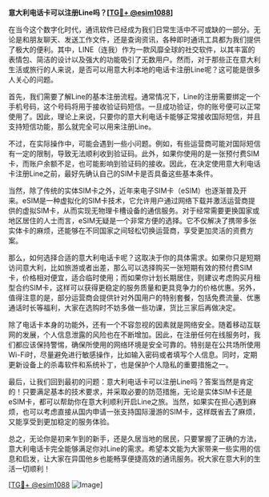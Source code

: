 **意大利电话卡可以注册Line吗？[[TG💪+ @esim1088](https://t.me/s/esim1088)]**

在当今这个数字化时代，通讯软件已经成为我们日常生活中不可或缺的一部分。无论是和朋友聊天、发送工作文件，还是查询资讯，各种即时通讯工具都为我们提供了极大的便利。其中，LINE（连我）作为一款风靡全球的社交软件，以其丰富的表情包、简洁的设计以及强大的功能吸引了无数用户。然而，对于那些正在意大利生活或旅行的人来说，是否可以用意大利本地的电话卡注册Line呢？这可能是很多人关心的问题。

首先，我们需要了解Line的基本注册流程。通常情况下，Line的注册需要绑定一个手机号码，这个号码将用于接收验证码短信。一旦成功验证，你的账号便可以正常使用了。因此，理论上来说，只要你的意大利电话卡能够正常接收国际短信，并且支持短信功能，那么就完全可以用来注册Line。

不过，在实际操作中，可能会遇到一些小问题。例如，有些运营商可能对国际短信有一定的限制，导致无法顺利收到验证码。此外，如果你使用的是一张预付费SIM卡，而账户余额不足，也可能影响到验证码的接收。因此，在决定使用意大利电话卡注册Line之前，最好先确认自己的SIM卡是否具备这些基本条件。

当然，除了传统的实体SIM卡之外，近年来电子SIM卡（eSIM）也逐渐普及开来。eSIM是一种虚拟化的SIM卡技术，它允许用户通过网络下载并激活运营商提供的虚拟SIM卡，从而实现无物理卡槽设备的通信服务。对于经常需要更换国家或地区居住的人士而言，eSIM无疑是一个非常方便的选择。它不仅解决了携带多张实体卡的麻烦，还能够在不同国家之间轻松切换运营商，享受更加灵活的资费方案。

那么，如何选择合适的意大利电话卡呢？这取决于你的具体需求。如果你只是短期访问意大利，比如旅游或者出差，那么可以选择购买一张短期有效的预付费SIM卡，价格相对便宜，适合临时使用；而如果你计划长期居住，则建议考虑购买月租型合约SIM卡，这样可以获得更稳定的服务质量和更具竞争力的价格优惠。另外，值得注意的是，部分运营商会提供针对外国用户的特别套餐，包括免费流量、优惠通话时长等福利，大家在选购时不妨多做一些功课，货比三家后再做决定。

除了电话卡本身的功能外，还有一个不容忽视的因素就是网络安全。随着移动互联网的发展，个人信息泄露的风险也在不断增加。因此，在注册任何在线服务时，我们都应该保持警惕，确保所使用的网络环境是安全可靠的。特别是在公共场所使用Wi-Fi时，尽量避免进行敏感操作，比如输入密码或者填写个人信息。同时，定期更新设备上的杀毒软件和系统补丁，也是保护个人隐私的重要措施之一。

最后，让我们回到最初的问题：意大利电话卡可以注册Line吗？答案当然是肯定的！只要满足基本的技术要求，并采取必要的防范措施，无论是实体SIM卡还是eSIM卡，都可以帮助你在意大利顺利开启Line之旅。当然，如果实在担心遇到麻烦，也可以考虑直接从国内申请一张支持国际漫游的SIM卡，这样既省去了麻烦，又能享受到更加稳定的服务体验。

总之，无论你是初来乍到的新手，还是久居当地的居民，只要掌握了正确的方法，意大利电话卡完全能够满足你对Line的需求。希望本文能为大家带来一些实用的信息和启发，让大家在异国他乡也能畅享便捷高效的通讯服务。祝大家在意大利的生活一切顺利！

[[TG💪+ @esim1088](https://t.me/s/esim1088) ![Image](https://i.postimg.cc/4NQfJmqS/Snipaste-2025-05-13-00-14-12.png)]